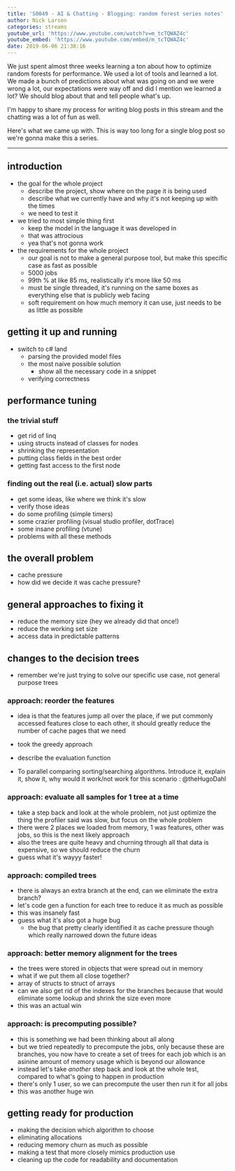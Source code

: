 ```yaml
---
title: 'S0049 - AI & Chatting - Blogging: random forest series notes'
author: Nick Larsen
categories: streams
youtube_url: 'https://www.youtube.com/watch?v=m_tcTQWAZ4c'
youtube_embed: 'https://www.youtube.com/embed/m_tcTQWAZ4c'
date: 2019-06-06 21:38:16
---
```


We just spent almost three weeks learning a ton about how to optimize random forests for performance.  We used a lot of tools and learned a lot.  We made a bunch of predictions about what was going on and we were wrong a lot, our expectations were way off and did I mention we learned a lot?  We should blog about that and tell people what's up.

I'm happy to share my process for writing blog posts in this stream and the chatting was a lot of fun as well.

Here's what we came up with.  This is way too long for a single blog post so we're gonna make this a series.

---

## introduction
- the goal for the whole project
  - describe the project, show where on the page it is being used
  - describe what we currently have and why it's not keeping up with the times
  - we need to test it
- we tried to most simple thing first
  - keep the model in the language it was developed in
  - that was attrocious
  - yea that's not gonna work
- the requirements for the whole project
  - our goal is not to make a general purpose tool, but make this specific case as fast as possible
  - 5000 jobs
  - 99th % at like 85 ms, realistically it's more like 50 ms
  - must be single threaded, it's running on the same boxes as everything else that is publicly web facing
  - soft requirement on how much memory it can use, just needs to be as little as possible

## getting it up and running
- switch to c# land
  - parsing the provided model files
  - the most naive possible solution
    - show all the necessary code in a snippet
  - verifying correctness

## performance tuning

### the trivial stuff
- get rid of linq
- using structs instead of classes for nodes
- shrinking the representation
- putting class fields in the best order
- getting fast access to the first node

### finding out the real (i.e. actual) slow parts
- get some ideas, like where we think it's slow
- verify those ideas
- do some profiling (simple timers)
- some crazier profiling (visual studio profiler, dotTrace)
- some insane profiling (vtune)
- problems with all these methods

## the overall problem
- cache pressure
- how did we decide it was cache pressure?

## general approaches to fixing it
- reduce the memory size (hey we already did that once!)
- reduce the working set size
- access data in predictable patterns

## changes to the decision trees
- remember we're just trying to solve our specific use case, not general purpose trees

### approach: reorder the features
- idea is that the features jump all over the place, if we put commonly accessed features close to each other, it should greatly reduce the number of cache pages that we need
- took the greedy approach
- describe the evaluation function

- To parallel comparing sorting/searching algorithms. Introduce it, explain it, show it, why would it work/not work for this scenario : @theHugoDahl

### approach: evaluate all samples for 1 tree at a time
- take a step back and look at the whole problem, not just optimize the thing the profiler said was slow, but focus on the whole problem
- there were 2 places we loaded from memory, 1 was features, other was jobs, so this is the next likely approach
- also the trees are quite heavy and churning through all that data is expensive, so we should reduce the churn
- guess what it's wayyy faster!

### approach: compiled trees
- there is always an extra branch at the end, can we eliminate the extra branch?
- let's code gen a function for each tree to reduce it as much as possible
- this was insanely fast
- guess what it's also got a huge bug
  - the bug that pretty clearly identified it as cache pressure though which really narrowed down the future ideas

### approach: better memory alignment for the trees
- the trees were stored in objects that were spread out in memory
- what if we put them all close together?
- array of structs to struct of arrays
- can we also get rid of the indexes for the branches because that would eliminate some lookup and shrink the size even more
- this was an actual win

### approach: is precomputing possible?
- this is something we had been thinking about all along
- but we tried repeatedly to precompute the jobs, only because these are branches, you now have to create a set of trees for each job which is an asinine amount of memory usage which is beyond our allowance
- instead let's take _another_ step back and look at the whole test, compared to what's going to happen in production
- there's only 1 user, so we can precompute the user then run it for all jobs
- this was another huge win

## getting ready for production
- making the decision which algorithm to choose
- eliminating allocations
- reducing memory churn as much as possible
- making a test that more closely mimics production use
- cleaning up the code for readability and documentation


